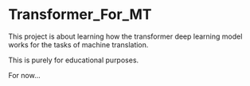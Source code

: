 # Transformer_For_MT

This project is about learning how the transformer deep learning model works for the tasks of machine translation.

This is purely for educational purposes.

For now...